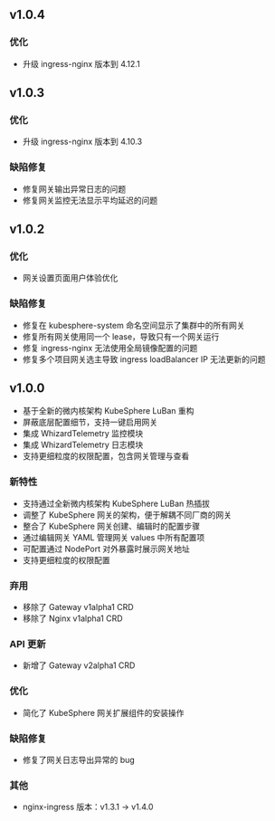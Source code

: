 <!---
Please do not delete this line of version tag
RELEASE_MARK v4.1.3 RELEASE_MARK
Please do not delete this line of version tag
-->

## v1.0.4

### 优化

- 升级 ingress-nginx 版本到 4.12.1

## v1.0.3

### 优化

- 升级 ingress-nginx 版本到 4.10.3

### 缺陷修复

- 修复网关输出异常日志的问题
- 修复网关监控无法显示平均延迟的问题


<!---
Please do not delete this line of version tag
RELEASE_MARK v4.1.2 RELEASE_MARK
Please do not delete this line of version tag
-->

## v1.0.2

### 优化

- 网关设置页面用户体验优化

### 缺陷修复

- 修复在 kubesphere-system 命名空间显示了集群中的所有网关
- 修复所有网关使用同一个 lease，导致只有一个网关运行
- 修复 ingress-nginx 无法使用全局镜像配置的问题
- 修复多个项目网关选主导致 ingress loadBalancer IP 无法更新的问题

<!---
Please do not delete this line of version tag
RELEASE_MARK v4.1.0 RELEASE_MARK
Please do not delete this line of version tag
-->

## v1.0.0
- 基于全新的微内核架构 KubeSphere LuBan 重构
- 屏蔽底层配置细节，支持一键启用网关
- 集成 WhizardTelemetry 监控模块
- 集成 WhizardTelemetry 日志模块
- 支持更细粒度的权限配置，包含网关管理与查看

### 新特性
- 支持通过全新微内核架构 KubeSphere LuBan 热插拔
- 调整了 KubeSphere 网关的架构，便于解耦不同厂商的网关
- 整合了 KubeSphere 网关创建、编辑时的配置步骤
- 通过编辑网关 YAML 管理网关 values 中所有配置项
- 可配置通过 NodePort 对外暴露时展示网关地址
- 支持更细粒度的权限配置

### 弃用
- 移除了 Gateway v1alpha1 CRD
- 移除了 Nginx v1alpha1 CRD

### API 更新
- 新增了 Gateway v2alpha1 CRD

### 优化
- 简化了 KubeSphere 网关扩展组件的安装操作

### 缺陷修复
- 修复了网关日志导出异常的 bug

### 其他
- nginx-ingress 版本：v1.3.1 -> v1.4.0